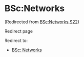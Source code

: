 






BSc:Networks
============



(Redirected from [BSc:Networks.S22](/index.php?title=BSc:Networks.S22&redirect=no "BSc:Networks.S22"))  

Redirect page


Redirect to:

* [BSc: Networks](/index.php/BSc:_Networks "BSc: Networks")









